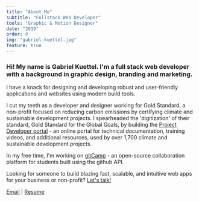 ```yaml
---
title: "About Me"
subtitle: "Fullstack Web Developer"
tools: "Graphic & Motion Designer"
date: "2019"
order: 0
img: "gabriel-kuettel.jpg"
feature: true
---
```


### Hi! My name is Gabriel Kuettel. I'm a full stack web developer with a background in graphic design, branding and marketing.

I have a knack for designing and developing robust and user-friendly applications and websites using modern build tools. 

I cut my teeth as a developer and designer working for Gold Standard, a non-profit focused on reducing carbon emissions by certifying climate and sustainable development projects. I spearheaded the 'digitization' of their standard, Gold Standard for the Global Goals, by building the <a target="_blank" href="https://globalgoals.goldstandard.org">Project Developer portal</a> - an online portal for technical documentation, training videos, and additional resources, used by over 1,700 climate and sustainable development projects. 

In my free time, I'm working on <a target="_blank" href="https://gitcamp.net">gitCamp</a> - an open-source collaboration platform for students built using the github API. 

Looking for someone to build blazing fast, scalable, and intuitive web apps for your business or non-profit? <a href="mailto:gabrielkuettel@gmail.com">Let's talk!</a>

<a href="mailto:gabrielkuettel@gmail.com">Email</a> | <a href="resume_gabriel_kuettel.pdf">Resume</a>